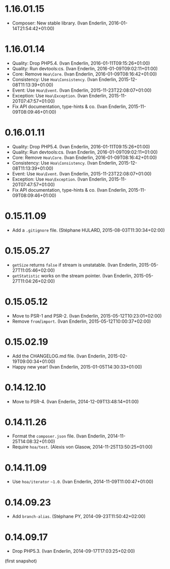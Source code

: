 # 1.16.01.15

  * Composer: New stable library. (Ivan Enderlin, 2016-01-14T21:54:42+01:00)

# 1.16.01.14

  * Quality: Drop PHP5.4. (Ivan Enderlin, 2016-01-11T09:15:26+01:00)
  * Quality: Run devtools:cs. (Ivan Enderlin, 2016-01-09T09:02:11+01:00)
  * Core: Remove `Hoa\Core`. (Ivan Enderlin, 2016-01-09T08:16:42+01:00)
  * Consistency: Use `Hoa\Consistency`. (Ivan Enderlin, 2015-12-08T11:13:39+01:00)
  * Event: Use `Hoa\Event`. (Ivan Enderlin, 2015-11-23T22:08:07+01:00)
  * Exception: Use `Hoa\Exception`. (Ivan Enderlin, 2015-11-20T07:47:57+01:00)
  * Fix API documentation, type-hints & co. (Ivan Enderlin, 2015-11-09T08:09:46+01:00)

# 0.16.01.11

  * Quality: Drop PHP5.4. (Ivan Enderlin, 2016-01-11T09:15:26+01:00)
  * Quality: Run devtools:cs. (Ivan Enderlin, 2016-01-09T09:02:11+01:00)
  * Core: Remove `Hoa\Core`. (Ivan Enderlin, 2016-01-09T08:16:42+01:00)
  * Consistency: Use `Hoa\Consistency`. (Ivan Enderlin, 2015-12-08T11:13:39+01:00)
  * Event: Use `Hoa\Event`. (Ivan Enderlin, 2015-11-23T22:08:07+01:00)
  * Exception: Use `Hoa\Exception`. (Ivan Enderlin, 2015-11-20T07:47:57+01:00)
  * Fix API documentation, type-hints & co. (Ivan Enderlin, 2015-11-09T08:09:46+01:00)

# 0.15.11.09

  * Add a `.gitignore` file. (Stéphane HULARD, 2015-08-03T11:30:34+02:00)

# 0.15.05.27

  * `getSize` returns `false` if stream is unstatable. (Ivan Enderlin, 2015-05-27T11:05:46+02:00)
  * `getStatistic` works on the stream pointer. (Ivan Enderlin, 2015-05-27T11:04:26+02:00)

# 0.15.05.12

  * Move to PSR-1 and PSR-2. (Ivan Enderlin, 2015-05-12T10:23:01+02:00)
  * Remove `from`/`import`. (Ivan Enderlin, 2015-05-12T10:00:37+02:00)

# 0.15.02.19

  * Add the CHANGELOG.md file. (Ivan Enderlin, 2015-02-19T09:00:34+01:00)
  * Happy new year! (Ivan Enderlin, 2015-01-05T14:30:33+01:00)

# 0.14.12.10

  * Move to PSR-4. (Ivan Enderlin, 2014-12-09T13:48:14+01:00)

# 0.14.11.26

  * Format the `composer.json` file. (Ivan Enderlin, 2014-11-25T14:08:32+01:00)
  * Require `hoa/test`. (Alexis von Glasow, 2014-11-25T13:50:25+01:00)

# 0.14.11.09

  * Use `hoa/iterator` `~1.0`. (Ivan Enderlin, 2014-11-09T11:00:47+01:00)

# 0.14.09.23

  * Add `branch-alias`. (Stéphane PY, 2014-09-23T11:50:42+02:00)

# 0.14.09.17

  * Drop PHP5.3. (Ivan Enderlin, 2014-09-17T17:03:25+02:00)

(first snapshot)
